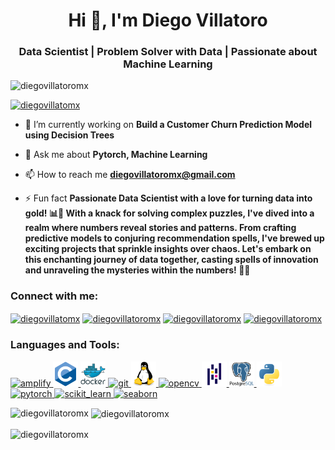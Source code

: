 <h1 align="center">Hi 👋, I'm Diego Villatoro</h1>
<h3 align="center">Data Scientist | Problem Solver with Data | Passionate about Machine Learning </h3>

<p align="left"> <img src="https://komarev.com/ghpvc/?username=diegovillatoromx&label=Profile%20views&color=0e75b6&style=flat" alt="diegovillatoromx" /> </p>


<p align="left"> <a href="https://twitter.com/diegovillatomx" target="blank"><img src="https://img.shields.io/twitter/follow/diegovillatomx?logo=twitter&style=for-the-badge" alt="diegovillatomx" /></a> </p>

- 🔭 I’m currently working on **Build a Customer Churn Prediction Model using Decision Trees**

- 💬 Ask me about **Pytorch, Machine Learning**

- 📫 How to reach me **diegovillatoromx@gmail.com**

- ⚡ Fun fact **Passionate Data Scientist with a love for turning data into gold! 📊🔮 With a knack for solving complex puzzles, I've dived into a realm where numbers reveal stories and patterns. From crafting predictive models to conjuring recommendation spells, I've brewed up exciting projects that sprinkle insights over chaos. Let's embark on this enchanting journey of data together, casting spells of innovation and unraveling the mysteries within the numbers! 🚀✨**

<h3 align="left">Connect with me:</h3>
<p align="left">
<a href="https://twitter.com/diegovillatomx" target="blank"><img align="center" src="https://raw.githubusercontent.com/rahuldkjain/github-profile-readme-generator/master/src/images/icons/Social/twitter.svg" alt="diegovillatomx" height="30" width="40" /></a>
<a href="https://linkedin.com/in/diegovillatoromx" target="blank"><img align="center" src="https://raw.githubusercontent.com/rahuldkjain/github-profile-readme-generator/master/src/images/icons/Social/linked-in-alt.svg" alt="diegovillatoromx" height="30" width="40" /></a>
<a href="https://instagram.com/diegovillatoromx" target="blank"><img align="center" src="https://raw.githubusercontent.com/rahuldkjain/github-profile-readme-generator/master/src/images/icons/Social/instagram.svg" alt="diegovillatoromx" height="30" width="40" /></a>
<a href="https://www.youtube.com/c/diegovillatoromx" target="blank"><img align="center" src="https://raw.githubusercontent.com/rahuldkjain/github-profile-readme-generator/master/src/images/icons/Social/youtube.svg" alt="diegovillatoromx" height="30" width="40" /></a>
</p>

<h3 align="left">Languages and Tools:</h3>
<p align="left"> <a href="https://aws.amazon.com/amplify/" target="_blank" rel="noreferrer"> <img src="https://docs.amplify.aws/assets/logo-dark.svg" alt="amplify" width="40" height="40"/> </a> <a href="https://www.cprogramming.com/" target="_blank" rel="noreferrer"> <img src="https://raw.githubusercontent.com/devicons/devicon/master/icons/c/c-original.svg" alt="c" width="40" height="40"/> </a> <a href="https://www.docker.com/" target="_blank" rel="noreferrer"> <img src="https://raw.githubusercontent.com/devicons/devicon/master/icons/docker/docker-original-wordmark.svg" alt="docker" width="40" height="40"/> </a> <a href="https://git-scm.com/" target="_blank" rel="noreferrer"> <img src="https://www.vectorlogo.zone/logos/git-scm/git-scm-icon.svg" alt="git" width="40" height="40"/> </a> <a href="https://www.linux.org/" target="_blank" rel="noreferrer"> <img src="https://raw.githubusercontent.com/devicons/devicon/master/icons/linux/linux-original.svg" alt="linux" width="40" height="40"/> </a> <a href="https://opencv.org/" target="_blank" rel="noreferrer"> <img src="https://www.vectorlogo.zone/logos/opencv/opencv-icon.svg" alt="opencv" width="40" height="40"/> </a> <a href="https://pandas.pydata.org/" target="_blank" rel="noreferrer"> <img src="https://raw.githubusercontent.com/devicons/devicon/2ae2a900d2f041da66e950e4d48052658d850630/icons/pandas/pandas-original.svg" alt="pandas" width="40" height="40"/> </a> <a href="https://www.postgresql.org" target="_blank" rel="noreferrer"> <img src="https://raw.githubusercontent.com/devicons/devicon/master/icons/postgresql/postgresql-original-wordmark.svg" alt="postgresql" width="40" height="40"/> </a> <a href="https://www.python.org" target="_blank" rel="noreferrer"> <img src="https://raw.githubusercontent.com/devicons/devicon/master/icons/python/python-original.svg" alt="python" width="40" height="40"/> </a> <a href="https://pytorch.org/" target="_blank" rel="noreferrer"> <img src="https://www.vectorlogo.zone/logos/pytorch/pytorch-icon.svg" alt="pytorch" width="40" height="40"/> </a> <a href="https://scikit-learn.org/" target="_blank" rel="noreferrer"> <img src="https://upload.wikimedia.org/wikipedia/commons/0/05/Scikit_learn_logo_small.svg" alt="scikit_learn" width="40" height="40"/> </a> <a href="https://seaborn.pydata.org/" target="_blank" rel="noreferrer"> <img src="https://seaborn.pydata.org/_images/logo-mark-lightbg.svg" alt="seaborn" width="40" height="40"/> </a> </p>

<p><img align="left" src="https://github-readme-stats.vercel.app/api/top-langs?username=diegovillatoromx&show_icons=true&locale=en&layout=compact" alt="diegovillatoromx" /></p>

<p>&nbsp;<img align="center" src="https://github-readme-stats.vercel.app/api?username=diegovillatoromx&show_icons=true&locale=en" alt="diegovillatoromx" /></p>

<p><img align="center" src="https://github-readme-streak-stats.herokuapp.com/?user=diegovillatoromx&" alt="diegovillatoromx" /></p>
